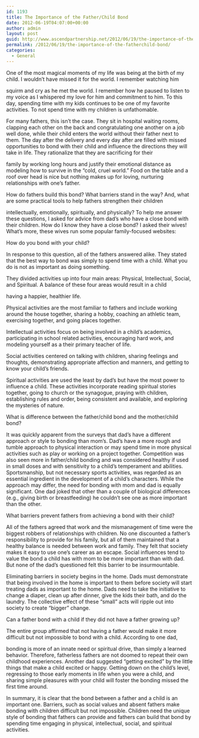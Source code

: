 ```yaml
---
id: 1193
title: The Importance of the Father/Child Bond
date: 2012-06-19T04:07:00+00:00
author: admin
layout: post
guid: http://www.ascendpartnership.net/2012/06/19/the-importance-of-the-fatherchild-bond/
permalink: /2012/06/19/the-importance-of-the-fatherchild-bond/
categories:
  - General
---
```

One of the most magical moments of my life was being at the birth of my child. I wouldn’t have missed it for the world. I remember watching him
  
squirm and cry as he met the world. I remember how he paused to listen to my voice as I whispered my love for him and commitment to him. To this day, spending time with my kids continues to be one of my favorite activities. To not spend time with my children is unfathomable.

For many fathers, this isn’t the case. They sit in hospital waiting rooms, clapping each other on the back and congratulating one another on a job well done, while their child enters the world without their father next to them. The day after the delivery and every day after are filled with missed opportunities to bond with their child and influence the directions they will take in life. They rationalize that they are sacrificing for their
  
family by working long hours and justify their emotional distance as modeling how to survive in the “cold, cruel world.” Food on the table and a roof over head is nice but nothing makes up for loving, nurturing relationships with one’s father.

How do fathers build this bond? What barriers stand in the way? And, what are some practical tools to help fathers strengthen their children
  
intellectually, emotionally, spiritually, and physically? To help me answer these questions, I asked for advice from dad’s who have a close bond with their children. How do I know they have a close bond? I asked their wives! What&#8217;s more, these wives run some popular family-focused websites:

How do you bond with your child?

In response to this question, all of the fathers answered alike. They stated that the best way to bond was simply to spend time with a child. What you do is not as important as doing something.

They divided activities up into four main areas: Physical, Intellectual, Social, and Spiritual. A balance of these four areas would result in a child
  
having a happier, healthier life.

Physical activities are the most familiar to fathers and include working around the house together, sharing a hobby, coaching an athletic team, exercising together, and going places together.

Intellectual activities focus on being involved in a child’s academics, participating in school related activities, encouraging hard work, and modeling yourself as a their primary teacher of life.

Social activities centered on talking with children, sharing feelings and thoughts, demonstrating appropriate affection and manners, and getting to know your child’s friends.

Spiritual activities are used the least by dad’s but have the most power to influence a child. These activities incorporate reading spiritual stories together, going to church or the synagogue, praying with children, establishing rules and order, being consistent and available, and exploring the mysteries of nature.

What is difference between the father/child bond and the mother/child bond?

It was quickly apparent from the surveys that dad’s have a different approach or style to bonding than mom’s. Dad’s have a more rough and tumble approach to physical interaction or may spend time in more physical activities such as play or working on a project together. Competition was also seen more in father/child bonding and was considered healthy if used in small doses and with sensitivity to a child’s temperament and abilities. Sportsmanship, but not necessary sports activities, was regarded as an essential ingredient in the development of a child’s characters. While the approach may differ, the need for bonding with mom and dad is equally significant. One dad joked that other than a couple of biological differences (e.g., giving birth or breastfeeding) he couldn’t see one as more important than the other.

What barriers prevent fathers from achieving a bond with their child?

All of the fathers agreed that work and the mismanagement of time were the biggest robbers of relationships with children. No one discounted a father’s responsibility to provide for his family, but all of them maintained that a healthy balance is needed between work and family. They felt that society makes it easy to use one’s career as an escape. Social influences tend to value the bond a child has with mom to be more important than with dad. But none of the dad’s questioned felt this barrier to be insurmountable.

Eliminating barriers in society begins in the home. Dads must demonstrate that being involved in the home is important to them before society will start treating dads as important to the home. Dads need to take the initiative to change a diaper, clean up after dinner, give the kids their bath, and do the laundry. The collective effect of these “small” acts will ripple out into society to create “bigger” change.

Can a father bond with a child if they did not have a father growing up?

The entire group affirmed that not having a father would make it more difficult but not impossible to bond with a child. According to one dad,
  
bonding is more of an innate need or spiritual drive, than simply a learned behavior. Therefore, fatherless fathers are not doomed to repeat their own childhood experiences. Another dad suggested “getting excited” by the little things that make a child excited or happy. Getting down on the child’s level, regressing to those early moments in life when you were a child, and sharing simple pleasures with your child will foster the bonding missed the first time around.

In summary, it is clear that the bond between a father and a child is an important one. Barriers, such as social values and absent fathers make bonding with children difficult but not impossible. Children need the unique style of bonding that fathers can provide and fathers can build that bond by spending time engaging in physical, intellectual, social, and spiritual activities.